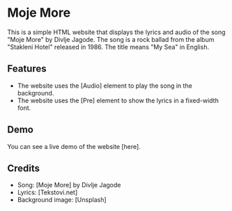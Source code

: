 

# Moje More

This is a simple HTML website that displays the lyrics and audio of the song "Moje More" by Divlje Jagode. The song is a rock ballad from the album "Stakleni Hotel" released in 1986. The title means "My Sea" in English.

## Features

- The website uses the [Audio] element to play the song in the background.
- The website uses the [Pre] element to show the lyrics in a fixed-width font.

## Demo

You can see a live demo of the website [here].

## Credits

- Song: [Moje More] by Divlje Jagode
- Lyrics: [Tekstovi.net]
- Background image: [Unsplash]
